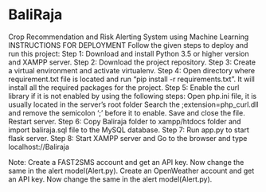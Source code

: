 # BaliRaja
Crop Recommendation and Risk Alerting System using Machine Learning
INSTRUCTIONS FOR DEPLOYMENT
Follow the given steps to deploy and run this project:
Step 1: Download and install Python 3.5 or higher version and XAMPP server.
Step 2: Download the project repository.
Step 3: Create a virtual environment and activate virtualenv.
Step 4: Open directory where requirement.txt file is located and run “pip install -r requirements.txt”. It will install all the required packages for the project.
Step 5: Enable the curl library if it is not enabled by using the following steps:
        Open php.ini file, it is usually located in the server’s root folder 
        Search the ;extension=php_curl.dll and remove the semicolon ‘;’ before it to enable.
        Save and close the file. Restart server.
Step 6: Copy Baliraja folder to xampp/htdocs folder and import baliraja.sql file to the MySQL database.
Step 7: Run app.py to start flask server.
Step 8: Start XAMPP server and Go to the browser and type localhost://Baliraja

Note:
Create a FAST2SMS account and get an API key. Now change the same in the alert model(Alert.py).
Create an OpenWeather account and get an API key. Now change the same in the alert model(Alert.py).
